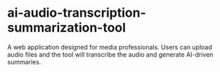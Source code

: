 # ai-audio-transcription-summarization-tool
A web application designed for media professionals. Users can upload audio files and the tool will transcribe the audio and generate AI-driven summaries.
